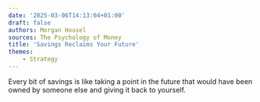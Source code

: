 ```yaml
---
date: '2025-03-06T14:13:04+01:00'
draft: false
authors: Morgan Housel
sources: The Psychology of Money
title: 'Savings Reclaims Your Future'
themes:
    - Strategy
---
```


Every bit of savings is like taking a point in the future that would have been owned by someone else and giving it back
to yourself.

